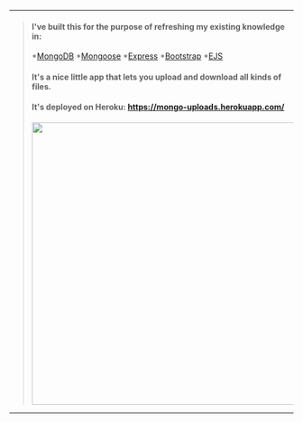 ___
> #### I've built this for the purpose of refreshing my existing knowledge in:
> *[MongoDB](https://docs.mongodb.com/?_ga=2.161552766.397566672.1531120523-425727923.1531120523)
> *[Mongoose](http://mongoosejs.com/docs/guide.html)
> *[Express](https://expressjs.com/)
> *[Bootstrap](https://getbootstrap.com/docs/4.1/getting-started/introduction/)
> *[EJS](http://ejs.co/#docs)
> #### It's a nice little app that lets you upload and download all kinds of files.
> #### It's deployed on Heroku: https://mongo-uploads.herokuapp.com/
> <img src="https://github.com/BiggaHD/bigga_file_uploads/edit/master/stack.png" height="500" width="900">
___
